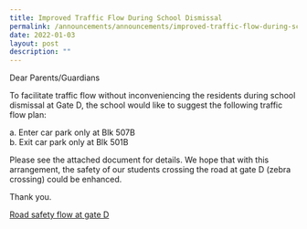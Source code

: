 ```yaml
---
title: Improved Traffic Flow During School Dismissal
permalink: /announcements/announcements/improved-traffic-flow-during-school-dismissal/
date: 2022-01-03
layout: post
description: ""
---
```

Dear Parents/Guardians

To facilitate traffic flow without inconveniencing the residents during school dismissal at Gate D, the school would like to suggest the following traffic flow plan:

a. Enter car park only at Blk 507B <br>
b. Exit car park only at Blk 501B

Please see the attached document for details. We hope that with this arrangement, the safety of our students crossing the road at gate D (zebra crossing) could be enhanced.

Thank you.    

[Road safety flow at gate D](/files/Road%20safety%20flow%20at%20gate%20D.pdf)